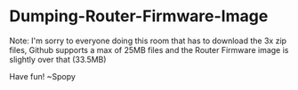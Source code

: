 # Dumping-Router-Firmware-Image

Note:
I'm sorry to everyone doing this room that has to download the 3x zip files, Github supports a max of 25MB files and the Router Firmware image is slightly over that (33.5MB)

Have fun!
~Spopy
